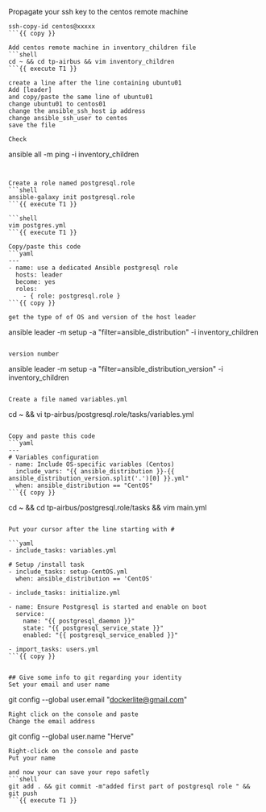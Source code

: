 Propagate your ssh key to the centos remote machine 
```shell
ssh-copy-id centos@xxxxx
```{{ copy }}

Add centos remote machine in inventory_children file 
```shell
cd ~ && cd tp-airbus && vim inventory_children
```{{ execute T1 }}

create a line after the line containing ubuntu01  
Add [leader]  
and copy/paste the same line of ubuntu01  
change ubuntu01 to centos01  
change the ansible_ssh_host ip address  
change ansible_ssh_user to centos    
save the file 

Check 
```
ansible all -m ping -i inventory_children
```{{ execute T1 }}


Create a role named postgresql.role
```shell
ansible-galaxy init postgresql.role
```{{ execute T1 }}

```shell
vim postgres.yml
```{{ execute T1 }}

Copy/paste this code 
```yaml
---
- name: use a dedicated Ansible postgresql role
  hosts: leader
  become: yes
  roles:
    - { role: postgresql.role }
```{{ copy }}

get the type of of OS and version of the host leader 
```
ansible leader -m setup -a "filter=ansible_distribution"   -i inventory_children
```{{ execute T1 }}

version number 
```
ansible leader -m setup -a "filter=ansible_distribution_version"   -i inventory_children
```{{ execute T1 }}

Create a file named variables.yml 
```
cd ~ && vi tp-airbus/postgresql.role/tasks/variables.yml 
```{{ execute T1 }}

Copy and paste this code 
```yaml
---
# Variables configuration
- name: Include OS-specific variables (Centos)
  include_vars: "{{ ansible_distribution }}-{{ ansible_distribution_version.split('.')[0] }}.yml"
  when: ansible_distribution == "CentOS"
```{{ copy }}

```
cd ~ && cd tp-airbus/postgresql.role/tasks && vim main.yml
```{{ execute T1 }}

Put your cursor after the line starting with #

```yaml
- include_tasks: variables.yml

# Setup /install task
- include_tasks: setup-CentOS.yml
  when: ansible_distribution == 'CentOS'

- include_tasks: initialize.yml

- name: Ensure Postgresql is started and enable on boot
  service:
    name: "{{ postgresql_daemon }}"
    state: "{{ postgresql_service_state }}"
    enabled: "{{ postgresql_service_enabled }}"

- import_tasks: users.yml
```{{ copy }}


## Give some info to git regarding your identity 
Set your email and user name
```
git config --global user.email "dockerlite@gmail.com"
```{{ copy }}
Right click on the console and paste  
Change the email address   
```
git config --global user.name "Herve"
```{{ copy }}
Right-click on the console and paste   
Put your name   

and now your can save your repo safetly 
```shell
git add . && git commit -m"added first part of postgresql role " && git push 
```{{ execute T1 }}


